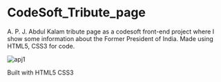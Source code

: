 # CodeSoft_Tribute_page

A. P. J. Abdul Kalam tribute page as a codesoft front-end project where I show some information about the Former President of India. Made using HTML5, CSS3 for code.

![apj1](https://github.com/likhith1mu/CodeSoft_Tribute_page/assets/86966226/6b303073-91b4-4e09-b84c-464331133b59)


Built with
HTML5
CSS3

